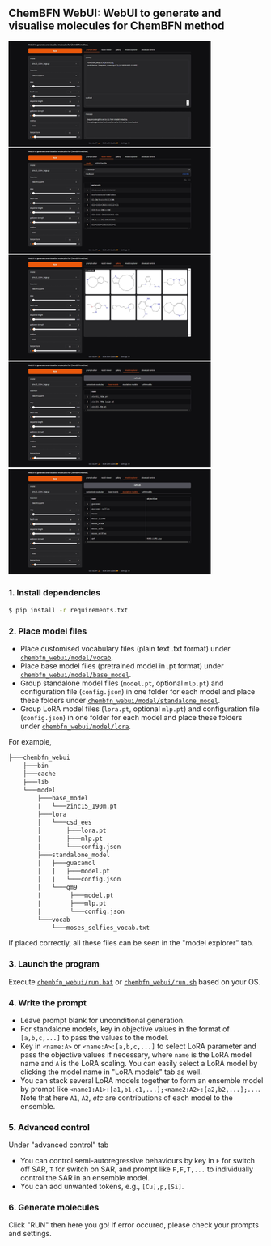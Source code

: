 ## ChemBFN WebUI: WebUI to generate and visualise molecules for ChemBFN method

<p align="left">
<img src="image/screenshot_0.jpeg" alt="screenshot 0" width="400" height="auto">
<img src="image/screenshot_1.jpeg" alt="screenshot 1" width="400" height="auto">
<img src="image/screenshot_2.jpeg" alt="screenshot 2" width="400" height="auto">
<img src="image/screenshot_3.jpeg" alt="screenshot 3" width="400" height="auto">
<img src="image/screenshot_4.jpeg" alt="screenshot 4" width="400" height="auto">
</p>

### 1. Install dependencies

```bash
$ pip install -r requirements.txt
```

### 2. Place model files

* Place customised vocabulary files (plain text .txt format) under [`chembfn_webui/model/vocab`](./chembfn_webui/model/vocab).
* Place base model files (pretrained model in .pt format) under [`chembfn_webui/model/base_model`](./chembfn_webui/model/base_model).
* Group standalone model files (`model.pt`, optional `mlp.pt`) and configuration file (`config.json`) in one folder for each model and place these folders under [`chembfn_webui/model/standalone_model`](./chembfn_webui/model/standalone_model).
* Group LoRA model files (`lora.pt`, optional `mlp.pt`) and configuration file (`config.json`) in one folder for each model and place these folders under [`chembfn_webui/model/lora`](./chembfn_webui/model/lora).

For example,

```
├───chembfn_webui
    ├───bin
    ├───cache
    ├───lib
    └───model
        ├───base_model
        |   └───zinc15_190m.pt
        ├───lora
        │   └───csd_ees
        │       ├───lora.pt
        |       ├───mlp.pt
        |       └───config.json
        ├───standalone_model
        │   ├───guacamol
        │   |   ├───model.pt
        │   |   └───config.json
        │   └───qm9
        |        ├───model.pt
        |        ├───mlp.pt
        |        └───config.json
        └───vocab
            └───moses_selfies_vocab.txt
```

If placed correctly, all these files can be seen in the "model explorer" tab.

### 3. Launch the program

Execute [`chembfn_webui/run.bat`](./chembfn_webui/run.bat) or [`chembfn_webui/run.sh`](./chembfn_webui/run.sh) based on your OS.

### 4. Write the prompt

* Leave prompt blank for unconditional generation.
* For standalone models, key in objective values in the format of `[a,b,c,...]` to pass the values to the model.
* Key in `<name:A>` or `<name:A>:[a,b,c,...]` to select LoRA parameter and pass the objective values if necessary, where `name` is the LoRA model name and `A` is the LoRA scaling. You can easily select a LoRA model by clicking the model name in "LoRA models" tab as well.
* You can stack several LoRA models together to form an ensemble model by prompt like `<name1:A1>:[a1,b1,c1,...];<name2:A2>:[a2,b2,...];...`. Note that here `A1`, `A2`, _etc_ are contributions of each model to the ensemble.

### 5. Advanced control

Under "advanced control" tab

* You can control semi-autoregressive behaviours by key in `F` for switch off SAR, `T` for switch on SAR, and prompt like `F,F,T,...` to individually control the SAR in an ensemble model.
* You can add unwanted tokens, e.g., `[Cu],p,[Si]`.

### 6. Generate molecules

Click "RUN" then here you go! If error occured, please check your prompts and settings.

